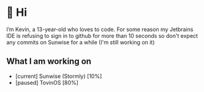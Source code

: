 # 👋 Hi

I’m Kevin, a 13-year-old who loves to code.
For some reason my Jetbrains IDE is refusing to sign in to github for more than 10 seconds so don't expect any commits on Sunwise for a while (I'm still working on it)
## What I am working on
- [current] Sunwise (Stormly) [10%]
- [paused] TovinOS [80%]

